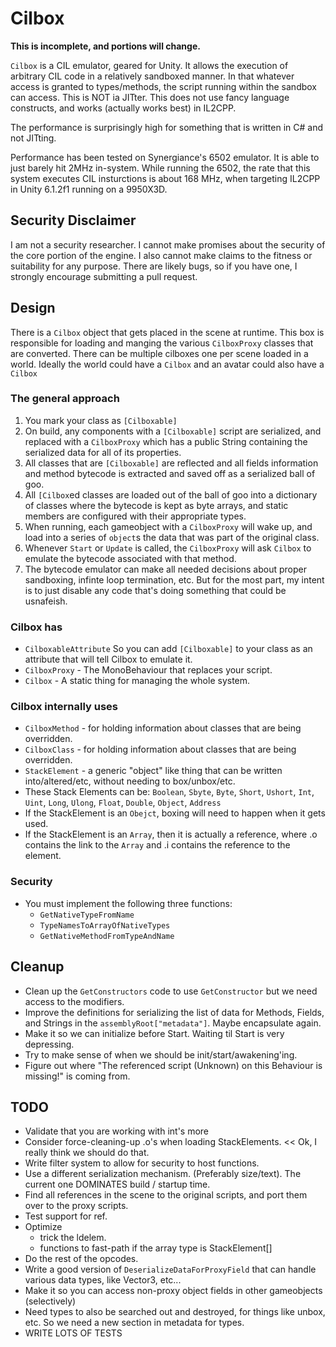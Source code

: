 # Cilbox

**This is incomplete, and portions will change.**

`Cilbox` is a CIL emulator, geared for Unity. It allows the execution of arbitrary CIL code in a relatively sandboxed manner. In that whatever access is granted to types/methods, the script running within the sandbox can access.  This is NOT ia JITter.  This does not use fancy language constructs, and works (actually works best) in IL2CPP.

The performance is surprisingly high for something that is written in C# and not JITting.

Performance has been tested on Synergiance's 6502 emulator.  It is able to just barely hit 2MHz in-system. While running the 6502, the rate that this system executes CIL insturctions is about 168 MHz, when targeting IL2CPP in Unity 6.1.2f1 running on a 9950X3D.

## Security Disclaimer

I am not a security researcher. I cannot make promises about the security of the core portion of the engine. I also cannot make claims to the fitness or suitability for any purpose.  There are likely bugs, so if you have one, I strongly encourage submitting a pull request.

## Design

There is a `Cilbox` object that gets placed in the scene at runtime. This box
is responsible for loading and manging the various `CilboxProxy` classes that
are converted.  There can be multiple cilboxes one per scene loaded in a world.
Ideally the world could have a `Cilbox` and an avatar could also have a `Cilbox`

### The general approach
1. You mark your class as `[Cilboxable]`
2. On build, any components with a `[Cilboxable]` script are serialized, and replaced with a `CilboxProxy` which has a public String containing the serialized data for all of its properties.
3. All classes that are `[Cilboxable]` are reflected and all fields information and method bytecode is extracted and saved off as a serialized ball of goo.
4. All `[Cilbox`ed classes are loaded out of the ball of goo into a dictionary of classes where the bytecode is kept as byte arrays, and static members are configured with their appropriate types.
5. When running, each gameobject with a `CilboxProxy` will wake up, and load into a series of `object`s the data that was part of the original class.
6. Whenever `Start` or `Update` is called, the `CilboxProxy` will ask `Cilbox` to emulate the bytecode associated with that method.
7. The bytecode emulator can make all needed decisions about proper sandboxing, infinte loop termination, etc. But for the most part, my intent is to just disable any code that's doing something that could be usnafeish.

### Cilbox has
 * `CilboxableAttribute` So you can add `[Cilboxable]` to your class as an attribute that will tell Cilbox to emulate it.
 * `CilboxProxy` - The MonoBehaviour that replaces your script.
 * `Cilbox` - A static thing for managing the whole system.

### Cilbox internally uses
 * `CilboxMethod` - for holding information about classes that are being overridden.
 * `CilboxClass` - for holding information about classes that are being overridden.
 * `StackElement` - a generic "object" like thing that can be written into/altered/etc, without needing to box/unbox/etc.
 * These Stack Elements can be: `Boolean`, `Sbyte`, `Byte`, `Short`, `Ushort`, `Int`, `Uint`, `Long`, `Ulong`, `Float`, `Double`, `Object`, `Address`
 * If the StackElement is an `Obejct`, boxing will need to happen when it gets used.
 * If the StackElement is an `Array`, then it is actually a reference, where .o contains the link to the `Array` and .i contains the reference to the element.

### Security
 * You must implement the following three functions:
   * `GetNativeTypeFromName`
   * `TypeNamesToArrayOfNativeTypes`
   * `GetNativeMethodFromTypeAndName`

## Cleanup
 * Clean up the `GetConstructors` code to use `GetConstructor` but we need access to the modifiers.
 * Improve the definitions for serializing the list of data for Methods, Fields, and Strings in the `assemblyRoot["metadata"]`. Maybe encapsulate again.  
 * Make it so we can initialize before Start.  Waiting til Start is very depressing.
 * Try to make sense of when we should be init/start/awakening'ing.
 * Figure out where "The referenced script (Unknown) on this Behaviour is missing!" is coming from.

## TODO
 * Validate that you are working with int's more
 * Consider force-cleaning-up .o's when loading StackElements. << Ok, I really think we should do that.
 * Write filter system to allow for security to host functions.
 * Use a different serialization mechanism. (Preferably size/text).  The current one DOMINATES build / startup time.
 * Find all references in the scene to the original scripts, and port them over to the proxy scripts.
 * Test support for ref.
 * Optimize
   * trick the ldelem.
   * functions to fast-path if the array type is StackElement[]
 * Do the rest of the opcodes.
 * Write a good version of `DeserializeDataForProxyField` that can handle various data types, like Vector3, etc...
 * Make it so you can access non-proxy object fields in other gameobjects (selectively)
 * Need types to also be searched out and destroyed, for things like unbox, etc.  So we need a new section in metadata for types.
 * WRITE LOTS OF TESTS

